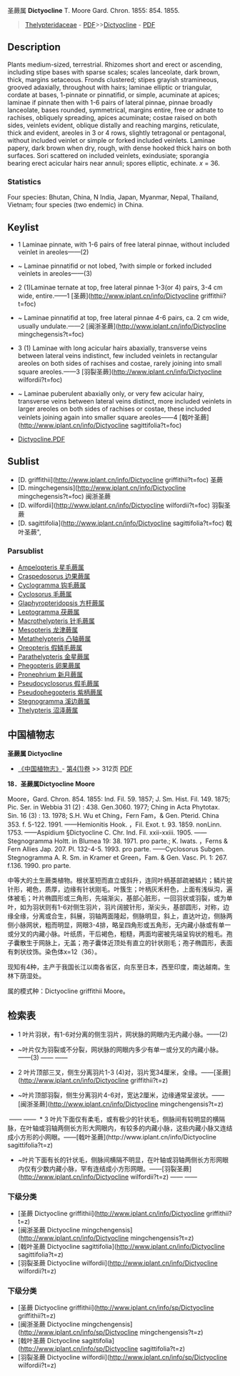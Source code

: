 圣蕨属 **Dictyocline** T. Moore Gard. Chron. 1855: 854. 1855.

> [Thelypteridaceae](http://www.iplant.cn/info/Thelypteridaceae?t=foc) - [PDF](http://www.iplant.cn/foc/pdf/Thelypteridaceae.pdf)>>[Dictyocline](http://www.iplant.cn/info/Dictyocline?t=foc) - [PDF](http://www.iplant.cn/foc/pdf/Dictyocline.pdf)

## Description

Plants medium-sized, terrestrial. Rhizomes short and erect or ascending, including stipe bases with sparse scales; scales lanceolate, dark brown, thick, margins setaceous. Fronds clustered; stipes grayish stramineous, grooved adaxially, throughout with hairs; laminae elliptic or triangular, cordate at bases, 1-pinnate or pinnatifid, or simple, acuminate at apices; laminae if pinnate then with 1-6 pairs of lateral pinnae, pinnae broadly lanceolate, bases rounded, symmetrical, margins entire, free or adnate to rachises, obliquely spreading, apices acuminate; costae raised on both sides, veinlets evident, oblique distally and reaching margins, reticulate, thick and evident, areoles in 3 or 4 rows, slightly tetragonal or pentagonal, without included veinlet or simple or forked included veinlets. Laminae papery, dark brown when dry, rough, with dense hooked thick hairs on both surfaces. Sori scattered on included veinlets, exindusiate; sporangia bearing erect acicular hairs near annuli; spores elliptic, echinate. *x* = 36.

### Statistics
Four species: Bhutan, China, N India, Japan, Myanmar, Nepal, Thailand, Vietnam; four species (two endemic) in China.


## Keylist

* 1 Laminae pinnate, with 1-6 pairs of free lateral pinnae, without included veinlet in areoles——(2)
* ~ Laminae pinnatifid or not lobed, ?with simple or forked included veinlets in areoles——(3)

* 2 (1)Laminae ternate at top, free lateral pinnae 1-3(or 4) pairs, 3-4 cm wide, entire.——1 [圣蕨](http://www.iplant.cn/info/Dictyocline griffithii?t=foc)
* ~ Laminae pinnatifid at top, free lateral pinnae 4-6 pairs, ca. 2 cm wide, usually undulate.——2 [闽浙圣蕨](http://www.iplant.cn/info/Dictyocline mingchegensis?t=foc)

* 3 (1) Laminae with long acicular hairs abaxially, transverse veins between lateral veins indistinct, few included veinlets in rectangular areoles on both sides of rachises and costae, rarely joining into small square areoles.——3 [羽裂圣蕨](http://www.iplant.cn/info/Dictyocline wilfordii?t=foc)
* ~ Laminae puberulent abaxially only, or very few acicular hairy, transverse veins between lateral veins distinct, more included veinlets in larger areoles on both sides of rachises or costae, these included veinlets joining again into smaller square areoles——4 [戟叶圣蕨](http://www.iplant.cn/info/Dictyocline sagittifolia?t=foc)


* [Dictyocline.PDF](http://www.iplant.cn/foc/pdf/Dictyocline.pdf)

## Sublist

* [D.  griffithii](http://www.iplant.cn/info/Dictyocline griffithii?t=foc)
 圣蕨
* [D.  mingchegensis](http://www.iplant.cn/info/Dictyocline mingchegensis?t=foc)
 闽浙圣蕨
* [D.  wilfordii](http://www.iplant.cn/info/Dictyocline wilfordii?t=foc)
 羽裂圣蕨
* [D.  sagittifolia](http://www.iplant.cn/info/Dictyocline sagittifolia?t=foc) 戟叶圣蕨",

### Parsublist

* [Ampelopteris  星毛蕨属](http://www.iplant.cn/info/Ampelopteris?t=foc)
* [Craspedosorus  边果蕨属](http://www.iplant.cn/info/Craspedosorus?t=foc)
* [Cyclogramma  钩毛蕨属](http://www.iplant.cn/info/Cyclogramma?t=foc)
* [Cyclosorus  毛蕨属](http://www.iplant.cn/info/Cyclosorus?t=foc)
* [Glaphyropteridopsis  方杆蕨属](http://www.iplant.cn/info/Glaphyropteridopsis?t=foc)
* [Leptogramma  茯蕨属](http://www.iplant.cn/info/Leptogramma?t=foc)
* [Macrothelypteris  针毛蕨属](http://www.iplant.cn/info/Macrothelypteris?t=foc)
* [Mesopteris  龙津蕨属](http://www.iplant.cn/info/Mesopteris?t=foc)
* [Metathelypteris  凸轴蕨属](http://www.iplant.cn/info/Metathelypteris?t=foc)
* [Oreopteris  假鳞毛蕨属](http://www.iplant.cn/info/Oreopteris?t=foc)
* [Parathelypteris  金星蕨属](http://www.iplant.cn/info/Parathelypteris?t=foc)
* [Phegopteris  卵果蕨属](http://www.iplant.cn/info/Phegopteris?t=foc)
* [Pronephrium  新月蕨属](http://www.iplant.cn/info/Pronephrium?t=foc)
* [Pseudocyclosorus  假毛蕨属](http://www.iplant.cn/info/Pseudocyclosorus?t=foc)
* [Pseudophegopteris  紫柄蕨属](http://www.iplant.cn/info/Pseudophegopteris?t=foc)
* [Stegnogramma  溪边蕨属](http://www.iplant.cn/info/Stegnogramma?t=foc)
* [Thelypteris  沼泽蕨属](http://www.iplant.cn/info/Thelypteris?t=foc)

## 中国植物志

**圣蕨属 Dictyocline**

* [《中国植物志》](http://www.iplant.cn/frps)- [第4(1)卷](http://www.iplant.cn/frps/vol/4(1)) >> 312页 [PDF](http://www.iplant.cn/frps/pdf/4(1)/312y.pdf)


**18．圣蕨属Dictyocline Moore**

Moore，Gard. Chron. 854. 1855: Ind. Fil. 59. 1857; J. Sm. Hist. Fil. 149. 1875; Pic. Ser. in Webbia 31 (2) : 438. Gen.3060. 1977; Ching in Acta Phytotax. Sin. 16 (3) : 13. 1978; S.H. Wu et Ching，Fern Fam，& Gen. Pterid. China 353. f. 5-122. 1991. ——Hemionitis Hook. ，Fil. Exot. t. 93. 1859. nonLinn. 1753. ——Aspidium §Dictyocline C. Chr. Ind. Fil. xxii-xxiii. 1905. ——Stegnogramma Holtt. in Blumea 19: 38. 1971. pro parte.; K. Iwats. ，Ferns & Fern Allies Jap. 207. Pl. 132-4-5. 1993. pro parte. ——Cyclosorus Subgen. Stegnogramma A. R. Sm. in Kramer et Green，Fam. & Gen. Vasc. Pl. 1: 267. f.136. 1990. pro parte.

中等大的土生蕨类植物。根状茎短而直立或斜升，连同叶柄基部疏被鳞片；鳞片披针形，褐色，质厚，边缘有针状刚毛。叶簇生；叶柄灰禾秆色，上面有浅纵沟，遍体被毛；叶片椭圆形或三角形，先端渐尖，基部心脏形，一回羽状或羽裂，或为单叶，如为羽状则有1-6对侧生羽片，羽片阔披针形，渐尖头，基部圆形，对称，边缘全缘，分离或合生，斜展，羽轴两面隆起，侧脉明显，斜上，直达叶边，侧脉两侧小脉网状，粗而明显，网眼3-4排，略呈四角形或五角形，无内藏小脉或有单一或分叉的内藏小脉。叶纸质，干后褐色，粗糙，两面均密被先端呈钩状的粗毛。孢子囊散生于网脉上，无盖；孢子囊体近顶处有直立的针状刚毛；孢子椭圆形，表面有刺状纹饰。染色体x=12（36）。

现知有4种，主产于我国长江以南各省区，向东至日本，西至印度，南达越南。生林下荫湿处。

属的模式种：Dictyocline griffithii Moore。

## 检索表

* 1 叶片羽状，有1-6对分离的侧生羽片，网状脉的网眼内无内藏小脉。——(2)
* ~叶片仅为羽裂或不分裂，网状脉的网眼内多少有单一或分叉的内藏小脉。——(3)</td></tr><tr><td>&nbsp;——&nbsp;——&nbsp;</td></tr>
* 2 叶片顶部三叉，侧生分离羽片1-3 (4)对，羽片宽34厘米，全缘。——[圣蕨](http://www.iplant.cn/info/Dictyocline griffithii?t=z)

* ~叶片顶部羽裂，侧生分离羽片4-6对，宽达2厘米，边缘通常呈波状。——[闽浙圣蕨](http://www.iplant.cn/info/Dictyocline mingchengensis?t=z)
</td></tr><tr><td>&nbsp;——&nbsp;——&nbsp;</td></tr>
* 3 叶片下面仅有柔毛，或有极少的针状毛，侧脉间有较明显的横隔脉，在叶轴或羽轴两侧长方形大网眼内，有较多的内藏小脉，这些内藏小脉又连结成小方形的小网眼。——[戟叶圣蕨](http://www.iplant.cn/info/Dictyocline sagittifolia?t=z)

* ~叶片下面有长的针状毛，侧脉间横隔不明显，在叶轴或羽轴两侧长方形网眼内仅有少数内藏小脉，罕有连结成小方形网眼。——[羽裂圣蕨](http://www.iplant.cn/info/Dictyocline wilfordii?t=z)</td></tr><tr><td>&nbsp;——&nbsp;——&nbsp;</td></tr>
### 下级分类
* [圣蕨  Dictyocline griffithii](http://www.iplant.cn/info/Dictyocline griffithii?t=z)
* [闽浙圣蕨  Dictyocline mingchengensis](http://www.iplant.cn/info/Dictyocline mingchengensis?t=z)
* [戟叶圣蕨  Dictyocline sagittifolia](http://www.iplant.cn/info/Dictyocline sagittifolia?t=z)
* [羽裂圣蕨  Dictyocline wilfordii](http://www.iplant.cn/info/Dictyocline wilfordii?t=z)

### 下级分类
* [圣蕨  Dictyocline griffithii](http://www.iplant.cn/info/sp/Dictyocline griffithii?t=z)
* [闽浙圣蕨  Dictyocline mingchengensis](http://www.iplant.cn/info/sp/Dictyocline mingchengensis?t=z)
* [戟叶圣蕨  Dictyocline sagittifolia](http://www.iplant.cn/info/sp/Dictyocline sagittifolia?t=z)
* [羽裂圣蕨  Dictyocline wilfordii](http://www.iplant.cn/info/sp/Dictyocline wilfordii?t=z)
